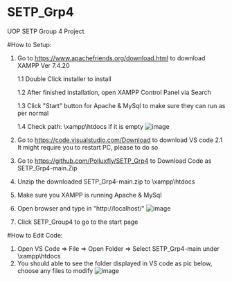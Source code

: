 # SETP_Grp4
UOP SETP Group 4 Project

#How to Setup:
1. Go to https://www.apachefriends.org/download.html to download XAMPP Ver 7.4.20

  	1.1 Double Click installer to install

  	1.2 After finished installation, open XAMPP Control Panel via Search

  	1.3 Click "Start" button for Apache & MySql to make sure they can run as per normal

  	1.4 Check path: <root>\xampp\htdocs if it is empty
  ![image](https://user-images.githubusercontent.com/57469755/124485130-d753be80-ddde-11eb-913c-afc5427d8647.png)

2. Go to https://code.visualstudio.com/Download to download VS code
  2.1 It might require you to restart PC, please to do so
  
3. Go to https://github.com/Polluxfly/SETP_Grp4 to Download Code as SETP_Grp4-main.Zip
  
4. Unzip the downloaded SETP_Grp4-main.zip to <root>\xampp\htdocs
  
5. Make sure you XAMPP is running Apache & MySql
  
6. Open browser and type in "http://localhost/"
  ![image](https://user-images.githubusercontent.com/57469755/124485357-0cf8a780-dddf-11eb-8fc1-30d5cbc7b17a.png)

7. Click SETP_Group4 to go to the start page

  
#How to Edit Code:
1. Open VS Code => File => Open Folder => Select SETP_Grp4-main under <root>\xampp\htdocs
2. You should able to see the folder displayed in VS code as pic below, choose any files to modify
  ![image](https://user-images.githubusercontent.com/57469755/124485749-75e01f80-dddf-11eb-8d2f-d2e1ca2882bb.png)

 
